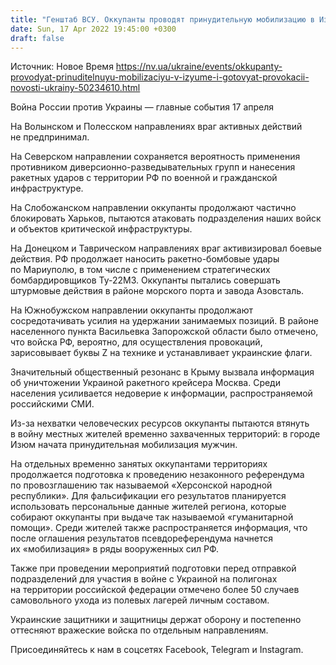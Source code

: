 ```yaml
---
title: "Генштаб ВСУ. Оккупанты проводят принудительную мобилизацию в Изюме и готовят провокации в Запорожской области"
date: Sun, 17 Apr 2022 19:45:00 +0300
draft: false
---
```

Источник: Новое Время https://nv.ua/ukraine/events/okkupanty-provodyat-prinuditelnuyu-mobilizaciyu-v-izyume-i-gotovyat-provokacii-novosti-ukrainy-50234610.html


Война России против Украины — главные события 17 апреля

На Волынском и Полесском направлениях враг активных действий не предпринимал.

На Северском направлении сохраняется вероятность применения противником диверсионно-разведывательных групп и нанесения ракетных ударов с территории РФ по военной и гражданской инфраструктуре.

На Слобожанском направлении оккупанты продолжают частично блокировать Харьков, пытаются атаковать подразделения наших войск и объектов критической инфраструктуры.

На Донецком и Таврическом направлениях враг активизировал боевые действия. РФ продолжает наносить ракетно-бомбовые удары по Мариуполю, в том числе с применением стратегических бомбардировщиков Ту-22М3. Оккупанты пытались совершать штурмовые действия в районе морского порта и завода Азовсталь.

На Южнобужском направлении оккупанты продолжают сосредотачивать усилия на удержании занимаемых позиций. В районе населенного пункта Васильевка Запорожской области было отмечено, что войска РФ, вероятно, для осуществления провокаций, зарисовывает буквы Z на технике и устанавливает украинские флаги.

Значительный общественный резонанс в Крыму вызвала информация об уничтожении Украиной ракетного крейсера Москва. Среди населения усиливается недоверие к информации, распространяемой российскими СМИ.

Из-за нехватки человеческих ресурсов оккупанты пытаются втянуть в войну местных жителей временно захваченных территорий: в городе Изюм начата принудительная мобилизация мужчин.

На отдельных временно занятых оккупантами территориях продолжается подготовка к проведению незаконного референдума по провозглашению так называемой «Херсонской народной республики». Для фальсификации его результатов планируется использовать персональные данные жителей региона, которые собирают оккупанты при выдаче так называемой «гуманитарной помощи». Среди жителей также распространяется информация, что после оглашения результатов псевдореферендума начнется их «мобилизация» в ряды вооруженных сил РФ.

Также при проведении мероприятий подготовки перед отправкой подразделений для участия в войне с Украиной на полигонах на территории российской федерации отмечено более 50 случаев самовольного ухода из полевых лагерей личным составом.

Украинские защитники и защитницы держат оборону и постепенно оттесняют вражеские войска по отдельным направлениям.

Присоединяйтесь к нам в соцсетях Facebook, Telegram и Instagram.
